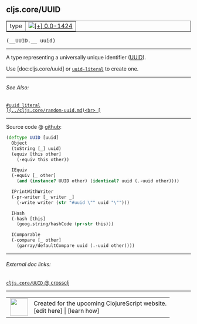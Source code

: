 ## cljs.core/UUID



 <table border="1">
<tr>
<td>type</td>
<td><a href="https://github.com/cljsinfo/cljs-api-docs/tree/0.0-1424"><img valign="middle" alt="[+] 0.0-1424" title="Added in 0.0-1424" src="https://img.shields.io/badge/+-0.0--1424-lightgrey.svg"></a> </td>
</tr>
</table>


 <samp>
(__UUID.__ uuid)<br>
</samp>

---

A type representing a universally unique identifier ([UUID]).

Use [doc:cljs.core/uuid] or [`uuid-literal`][doc:syntax/uuid-literal] to create one.

[UUID]:https://en.wikipedia.org/wiki/Universally_unique_identifier

[doc:syntax/uuid-literal]:../syntax/uuid-literal.md

---


###### See Also:

[`#uuid literal`](../syntax/uuid-literal.md)<br>
[``](../cljs.core/random-uuid.md)<br>
[``](../cljs.core/uuid.md)<br>

---




Source code @ [github](https://github.com/clojure/clojurescript/blob/r3149/src/cljs/cljs/core.cljs#L9466-L9486):

```clj
(deftype UUID [uuid]
  Object
  (toString [_] uuid)
  (equiv [this other]
    (-equiv this other))

  IEquiv
  (-equiv [_ other]
    (and (instance? UUID other) (identical? uuid (.-uuid other))))

  IPrintWithWriter
  (-pr-writer [_ writer _]
    (-write writer (str "#uuid \"" uuid "\"")))

  IHash
  (-hash [this]
    (goog.string/hashCode (pr-str this)))

  IComparable
  (-compare [_ other]
    (garray/defaultCompare uuid (.-uuid other))))
```

<!--
Repo - tag - source tree - lines:

 <pre>
clojurescript @ r3149
└── src
    └── cljs
        └── cljs
            └── <ins>[core.cljs:9466-9486](https://github.com/clojure/clojurescript/blob/r3149/src/cljs/cljs/core.cljs#L9466-L9486)</ins>
</pre>

-->

---



###### External doc links:

[`cljs.core/UUID` @ crossclj](http://crossclj.info/fun/cljs.core.cljs/UUID.html)<br>

---

 <table>
<tr><td>
<img valign="middle" align="right" width="48px" src="http://i.imgur.com/Hi20huC.png">
</td><td>
Created for the upcoming ClojureScript website.<br>
[edit here] | [learn how]
</td></tr></table>

[edit here]:https://github.com/cljsinfo/cljs-api-docs/blob/master/cljsdoc/cljs.core/UUID.cljsdoc
[learn how]:https://github.com/cljsinfo/cljs-api-docs/wiki/cljsdoc-files

<!--

This information was too distracting to show to readers, but I'll leave it
commented here since it is helpful to:

- pretty-print the data used to generate this document
- and show how to retrieve that data



The API data for this symbol:

```clj
{:description "A type representing a universally unique identifier ([UUID]).\n\nUse [doc:cljs.core/uuid] or [doc:syntax/uuid-literal] to create one.\n\n[UUID]:https://en.wikipedia.org/wiki/Universally_unique_identifier",
 :ns "cljs.core",
 :name "UUID",
 :signature ["[uuid]"],
 :history [["+" "0.0-1424"]],
 :type "type",
 :related ["syntax/uuid-literal"
           "cljs.core/random-uuid"
           "cljs.core/uuid"],
 :full-name-encode "cljs.core/UUID",
 :source {:code "(deftype UUID [uuid]\n  Object\n  (toString [_] uuid)\n  (equiv [this other]\n    (-equiv this other))\n\n  IEquiv\n  (-equiv [_ other]\n    (and (instance? UUID other) (identical? uuid (.-uuid other))))\n\n  IPrintWithWriter\n  (-pr-writer [_ writer _]\n    (-write writer (str \"#uuid \\\"\" uuid \"\\\"\")))\n\n  IHash\n  (-hash [this]\n    (goog.string/hashCode (pr-str this)))\n\n  IComparable\n  (-compare [_ other]\n    (garray/defaultCompare uuid (.-uuid other))))",
          :title "Source code",
          :repo "clojurescript",
          :tag "r3149",
          :filename "src/cljs/cljs/core.cljs",
          :lines [9466 9486]},
 :full-name "cljs.core/UUID"}

```

Retrieve the API data for this symbol:

```clj
;; from Clojure REPL
(require '[clojure.edn :as edn])
(-> (slurp "https://raw.githubusercontent.com/cljsinfo/cljs-api-docs/catalog/cljs-api.edn")
    (edn/read-string)
    (get-in [:symbols "cljs.core/UUID"]))
```

-->
